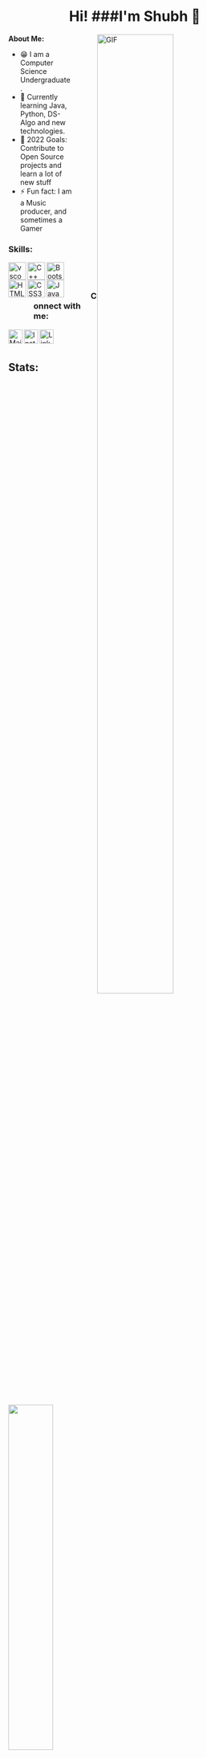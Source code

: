 <h1 align="center">Hi! ###I'm Shubh 👋 </h1>

<img align="right" alt="GIF" src="https://c.tenor.com/41I-iMyClCgAAAAd/programmer-programming.gif" width="55%" height="70%" style="margin:0 50px;"> 



<b> About Me: </b>
- 😁 I am a Computer Science Undergraduate.
- 🌱 Currently learning Java, Python, DS-Algo and new technologies.
- 🥅 2022 Goals: Contribute to Open Source projects and learn a lot of new stuff
- ⚡ Fun fact: I am a Music producer, and sometimes a Gamer




<h3 align="left">Skills: </h3>

<img align="left" title="VScode" alt="vscode" height="35px" src="https://cdn.icon-icons.com/icons2/2107/PNG/512/file_type_vscode_icon_130084.png" />
<img align="left" title="C++" alt="C++" height="35px" src="https://upload.wikimedia.org/wikipedia/commons/thumb/1/18/ISO_C%2B%2B_Logo.svg/1822px-ISO_C%2B%2B_Logo.svg.png" />
<img align="left" title="java" alt="Bootstrap" width="35px" src="https://cdn.icon-icons.com/icons2/2108/PNG/512/java_icon_130901.png" />
<img align="left" title="HTML5" alt="HTML5" width="35px" src="https://www.flaticon.com/free-icon/html5_1216733" />
<img align="left" title="CSS3" alt="CSS3" width="35px" src="https://www.kindpng.com/picc/m/464-4640184_css3-png-download-css-icon-transparent-png.png" />
<img align="left" title="JavaScript" alt="JavaScript" height="35px" src="https://cdn.iconscout.com/icon/free/png-512/javascript-2752148-2284965.png" />



<br>
<br>
<h3 style="left: 50px; position:relative;">Connect with me:</h3> 


<a href="mailto:mail.shubhsharma19@gmail.com"><img align="left" title="Mail - Shubh Sharma" alt="Mail" height="28px" src="https://image.flaticon.com/icons/png/512/281/281769.png" /></a>

<a href="https://www.instagram.com/sikkuuu" target="_blank" ><img align="left" title="Instagram - Shubh Sharma" alt="Instagram" height="28px" src="https://upload.wikimedia.org/wikipedia/commons/thumb/a/a5/Instagram_icon.png/1024px-Instagram_icon.png" /></a>

<a href="https://www.linkedin.com/in/shubh-sharma-312ba71b4/" target="_blank" ><img align="left" title="LinkedIn - Shubh Sharma" alt="LinkedIn" height="28px" src="https://cliply.co/clip/linkedin-icon/" /></a>

<br>
<br>

## Stats:



<p align="left">
<a href="https://github.com/shubh-sharma19">
  
  <img  width="42%" src="https://github-readme-stats.vercel.app/api/top-langs/?username=shubh-sharma19&layout=compact&theme=radical&hide_border=true" />
